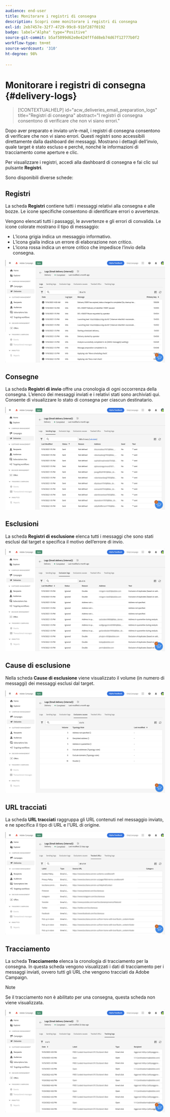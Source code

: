 ```yaml
---
audience: end-user
title: Monitorare i registri di consegna
description: Scopri come monitorare i registri di consegna
exl-id: 2eb7457e-32f7-4729-99c8-91bf287f0192
badge: label="Alpha" type="Positive"
source-git-commit: b5af5099d62e0e424fffdd8eb74d67f12777b0f2
workflow-type: tm+mt
source-wordcount: '310'
ht-degree: 98%

---
```


# Monitorare i registri di consegna {#delivery-logs}

>[!CONTEXTUALHELP]
>id="acw_deliveries_email_preparation_logs"
>title="Registri di consegna"
>abstract="I registri di consegna consentono di verificare che non vi siano errori."

Dopo aver preparato e inviato un’e-mail, i registri di consegna consentono di verificare che non vi siano errori. Questi registri sono accessibili direttamente dalla dashboard dei messaggi. Mostrano i dettagli dell’invio, quale target è stato escluso e perché, nonché le informazioni di tracciamento come aperture e clic.

Per visualizzare i registri, accedi alla dashboard di consegna e fai clic sul pulsante **Registri**.

Sono disponibili diverse schede:

## Registri

La scheda **Registri** contiene tutti i messaggi relativi alla consegna e alle bozze. Le icone specifiche consentono di identificare errori o avvertenze.

Vengono elencati tutti i passaggi, le avvertenze e gli errori di convalida. Le icone colorate mostrano il tipo di messaggio:

* L’icona grigia indica un messaggio informativo.
* L’icona gialla indica un errore di elaborazione non critico.
* L’icona rossa indica un errore critico che impedisce l’invio della consegna.

![](assets/logs.png)

## Consegne

La scheda **Registri di invio** offre una cronologia di ogni occorrenza della consegna. L’elenco dei messaggi inviati e i relativi stati sono archiviati qui. Consente di visualizzare lo stato di consegna per ciascun destinatario.

![](assets/logs2.png)

## Esclusioni

La scheda **Registri di esclusione** elenca tutti i messaggi che sono stati esclusi dal target e specifica il motivo dell’errore di invio.

![](assets/logs3.png)

## Cause di esclusione

Nella scheda **Cause di esclusione** viene visualizzato il volume (in numero di messaggi) dei messaggi esclusi dal target.

![](assets/logs4.png)

## URL tracciati

La scheda **URL tracciati** raggruppa gli URL contenuti nel messaggio inviato, e ne specifica il tipo di URL e l’URL di origine.

![](assets/logs5.png)

## Tracciamento

La scheda **Tracciamento** elenca la cronologia di tracciamento per la consegna. In questa scheda vengono visualizzati i dati di tracciamento per i messaggi inviati, ovvero tutti gli URL che vengono tracciati da Adobe Campaign.

>[!NOTE]
>
>Se il tracciamento non è abilitato per una consegna, questa scheda non viene visualizzata.

![](assets/logs6.png)
